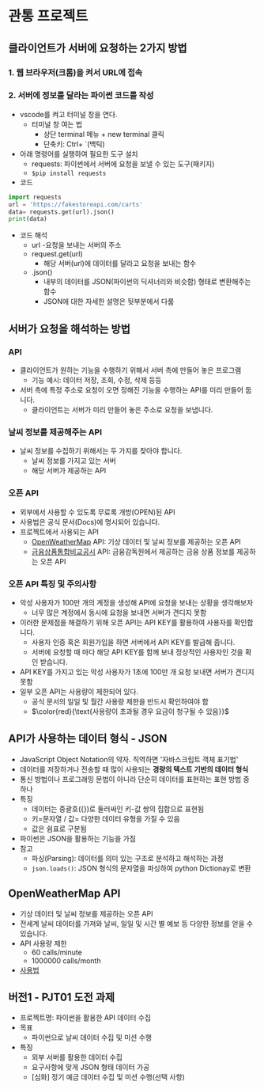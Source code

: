 # 관통 프로젝트
## 클라이언트가 서버에 요청하는 2가지 방법
### 1. 웹 브라우저(크롬)을 켜서 URL에 접속
### 2. 서버에 정보를 달라는 파이썬 코드를 작성
- vscode를 켜고 터미널 창을 연다.
    - 터미널 창 여는 법
        - 상단 terminal 메뉴 + new terminal 클릭
        - 단축키: Ctrl+ `(백틱)
- 아래 명령어를 실행하여 필요한 도구 설치
    - requests: 파이썬에서 서버에 요청을 보낼 수 있는 도구(패키지) 
    - `$pip install requests`
- 코드 
``` python
import requests
url = 'https://fakestoreapi.com/carts'
data= requests.get(url).json()
print(data)
```
- 코드 해석
    - url
        -요청을 보내는 서버의 주소
    - request.get(url)
        - 해당 서버(url)에 데이터를 달라고 요청을 보내는 함수
    - .json()
        - 내부의 데이터를 JSON(파이썬의 딕셔너리와 비슷함) 형태로 변환해주는 함수
        - JSON에 대한 자세한 설명은 뒷부분에서 다룸
## 서버가 요청을 해석하는 방법
### API
- 클라이언트가 원하는 기능을 수행하기 위해서 서버 측에 만들어 놓은 프로그램
    - 기능 예시: 데이터 저장, 조회, 수정, 삭제 등등
- 서버 측에 특정 주소로 요청이 오면 정해진 기능을 수행하는 API를 미리 만들어 둡니다.
    - 클라이언트는 서버가 미리 만들어 놓은 주소로 요청을 보냅니다.

### 날씨 정보를 제공해주는 API
- 날씨 정보를 수집하기 위해서는 두 가지를 찾아야 합니다.
    - 날씨 정보를 가지고 있는 서버
    - 해당 서버가 제공하는 API

### 오픈 API
- 외부에서 사용할 수 있도록 무료록 개방(OPEN)된 API
- 사용법은 공식 문서(Docs)에 명시되어 있습니다.
- 프로젝트에서 사용되는 API
    - [OpenWeatherMap](https://openweathermap.org/api) API: 기상 데이터 및 날씨 정보를 제공하는 오픈 API
    - [금융상품통합비교공시](https://finlife.fss.or.kr/finlife/main/contents.do?menuNo=700029) API: 금융감독원에서 제공하는 금융 상품 정보를 제공하는 오픈 API
### 오픈 API 특징 및 주의사항
- 악성 사용자가 100만 개의 계정을 생성해 API에 요청을 보내는 상황을 생각해보자
    - 너무 많은 계정에서 동시에 요청을 보내면 서버가 견디지 못함
- 이러한 문제점을 해결하기 위해 오픈 API는 API KEY를 활용하여 사용자를 확인합니다.
    - 사용자 인증 혹은 회원가입을 하면 서버에서 API KEY를 발급해 줍니다.
    - 서버에 요청할 때 마다 해당 API KEY를 함께 보내 정상적인 사용자인 것을 확인 받습니다.
- API KEY를 가지고 있는 악성 사용자가 1초에 100만 개 요청 보내면 서버가 견디지 못함
- 일부 오픈 API는 사용량이 제한되어 있다.
    - 공식 문서의 일일 및 월간 사용량 제한을 반드시 확인하여야 함
    - $\color{red}{\text{사용량이 초과될 경우 요금이 청구될 수 있음}}$
## API가 사용하는 데이터 형식 - JSON
- JavaScript Object Notation의 약자. 직역하면 '자바스크립트 객체 표기법'
- 데이터를 저장하거나 전송할 때 많이 사용되는 **경량의 텍스트 기반의 데이터 형식**
- 통신 방법이나 프로그래밍 문법이 아니라 단순히 데이터를 표현하는 표현 방법 중 하나
- 특징
    - 데이터는 중괄호({})로 둘러싸인 키-값 쌍의 집합으로 표현됨
    - 키=문자열 / 값= 다양한 데이터 유형을 가질 수 있음 
    - 값은 쉼표로 구분됨
- 파이썬은 JSON을 활용하는 기능을 가짐
- 참고
    - 파싱(Parsing): 데이터를 의미 있는 구조로 분석하고 해석하는 과정
    - `json.loads()`: JSON 형식의 문자열을 파싱하여 python Dictionay로 변환   
## OpenWeatherMap API
- 기상 데이터 및 날씨 정보를 제공하는 오픈 API
- 전세계 날씨 데이터를 가져와 날씨, 일일 및 시간 별 예보 등 다양한 정보를 얻을 수 있습니다.
- API 사용량 제한
    - 60 calls/minute
    - 1000000 calls/month
- [사용법](https://openweathermap.org/current)

## 버전1 - PJT01 도전 과제
- 프로젝트명: 파이썬을 활용한 API 데이터 수집
- 목표
    - 파이썬으로 날씨 데이터 수집 및 미션 수행
- 특징
    - 외부 서버를 활용한 데이터 수집
    - 요구사항에 맞게 JSON 형태 데이터 가공
    - [심화] 정기 예금 데이터 수집 및 미션 수행(선택 사항)